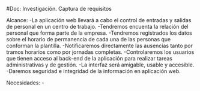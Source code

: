 #Doc: Investigación. Captura de requisitos

Alcance:
    -La aplicación web llevará a cabo el control de entradas y salidas de personal en un centro de trabajo.
    -Tendremos encuenta la relación del personal que forma parte de la empresa.
    -Tendremos registrados los datos sobre el horario de permanencia de cada una de las personas que conforman la plantilla.
    -Notificaremos directamente las ausencias tanto por tramos horarios como por jornadas completas.
    -Controlaremos los usuarios que tienen acceso al back-end de la aplicación para realizar tareas administrativas y de gestión. 
    -La interfaz será amigable, usable y accesible.
    -Daremos seguridad e integridad de la información en aplicación web.

Necesidades:
    -    